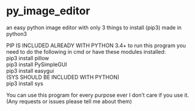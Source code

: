 # py_image_editor
an easy python image editor with only 3 things to install (pip3)
made in python3

PIP IS INCLUDED ALREADY WITH PYTHON 3.4+
to run this program you need to do the following in cmd or have these modules installed:\
pip3 install pillow\
pip3 install PySimpleGUI\
pip3 install easygui\
(SYS SHOULD BE INCLUDED WITH PYTHON)\
pip3 install sys

You can use this program for every purpose ever I don't care if you use it.\
(Any requests or issues please tell me about them)
